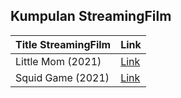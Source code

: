 ## Kumpulan StreamingFilm

Title StreamingFilm | Link
------------ | -------------
Little Mom (2021) | [Link](http://185.212.128.40/tv/little-mom-2021/)
Squid Game (2021) | [Link](http://185.212.128.40/tv/squid-game-2021/)